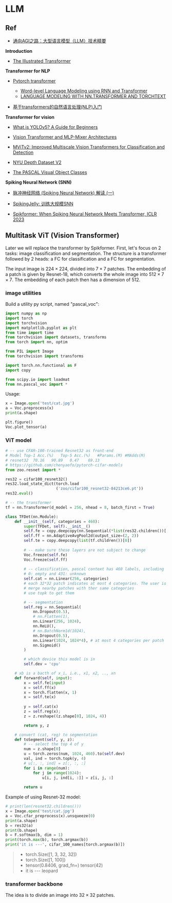 # LLM
## Ref
- [通向AGI之路：大型语言模型（LLM）技术精要](https://zhuanlan.zhihu.com/p/597586623)

**Introduction**
- [The Illustrated Transformer](http://jalammar.github.io/illustrated-transformer/)

**Transformer for NLP**
- [Pytorch transformer](https://pytorch.org/docs/stable/generated/torch.nn.Transformer.html?highlight=nn+transformer#torch.nn.Transformer)
  - [Word-level Language Modeling using RNN and Transformer](https://github.com/pytorch/examples/tree/main/word_language_model)
  - [LANGUAGE MODELING WITH NN.TRANSFORMER AND TORCHTEXT](https://pytorch.org/tutorials/beginner/transformer_tutorial.html)

- [基于transformers的自然语言处理(NLP)入门](https://datawhalechina.github.io/learn-nlp-with-transformers/#/./%E7%AF%87%E7%AB%A02-Transformer%E7%9B%B8%E5%85%B3%E5%8E%9F%E7%90%86/2.2-%E5%9B%BE%E8%A7%A3transformer?id=%e9%99%84%e5%8a%a0%e8%b5%84%e6%96%99)

**Transformer for vision**
- [What is YOLOv5? A Guide for Beginners](https://blog.roboflow.com/yolov5-improvements-and-evaluation/)

- [Vision Transformer and MLP-Mixer Architectures](https://github.com/google-research/vision_transformer)
  
- [MViTv2: Improved Multiscale Vision Transformers for Classification and Detection](https://github.com/facebookresearch/mvit)
  
- [NYU Depth Dataset V2](https://cs.nyu.edu/~silberman/datasets/nyu_depth_v2.html)

- [The PASCAL Visual Object Classes](http://host.robots.ox.ac.uk/pascal/VOC/index.html)

**Spiking Neural Network (SNN)**

- [脉冲神经网络 (Spiking Neural Network) 解读 (一)](https://zhuanlan.zhihu.com/p/416187474)

- [SpikingJelly: 训练大规模SNN](https://spikingjelly.readthedocs.io/zh_CN/latest/activation_based/train_large_scale_snn.html#activation-based-model)

- [Spikformer: When Spiking Neural Network Meets Transformer, ICLR 2023](https://github.com/ZK-Zhou/spikformer/tree/main)

## Multitask ViT (Vision Transformer)
Later we will replace the transformer by Spikformer. First, let's focus on 2 tasks:
image classification and segmentation. The structure is a transformer followed by 2 heads:
a FC for classification and a FC for segmentation.

The input image is $224\times 224$, divided into $7\times 7$ patches. The embedding of a patch
is given by Resnet-18, which converts the whole image into $512\times 7 \times 7$.
The embedding of each patch then has a dimension of 512.

### image utilities
Build a utility py script, named "pascal_voc":

```python
import numpy as np
import torch
import torchvision
import matplotlib.pyplot as plt
from time import time
from torchvision import datasets, transforms
from torch import nn, optim

from PIL import Image
from torchvision import transforms

import torch.nn.functional as F
import copy

from scipy.io import loadmat
from nn.pascal_voc import *
```

Usage:
```python
x = Image.open('test/cat.jpg')
a = Voc.preprocess(x)
print(a.shape)

plt.figure()
Voc.plot_tensor(a)
```

### ViT model
```python
# -- use CFAR-100-trained Resnet32 as front-end
# Model	Top-1 Acc.(%)	Top-5 Acc.(%)	#Params.(M)	#MAdds(M)
# resnet32	70.16	90.89	0.47	69.13
# https://github.com/chenyaofo/pytorch-cifar-models
from zoo.resnet import *

res32 = cifar100_resnet32()
res32.load_state_dict(torch.load
                      ('zoo/cifar100_resnet32-84213ce6.pt'))    
res32.eval()

# -- the transformer
tf = nn.Transformer(d_model = 256, nhead = 8, batch_first = True)

class TFDet(nn.Module):
    def __init__(self, categories = 460):
        super(TFDet, self).__init__()
        self.fe = copy.deepcopy(nn.Sequential(*list(res32.children())[:-2]))
        self.ff = nn.AdaptiveAvgPool2d(output_size=(2, 2))
        self.te = copy.deepcopy(list(tf.children())[0])
        
        # -- make sure these layers are not subject to change
        Voc.freeze(self.fe)
        Voc.freeze(self.ff)
        
        # -- classification, pascal context has 460 labels, including 
        # 0: empty and 431: unknown
        self.cat = nn.Linear(256, categories) 
        # each 32*32 patch indicates at most 4 categories. The user is supposed to
        # merge nearby patches with ther same categories
        # use topk to get them

        # -- segmentation
        self.reg = nn.Sequential(
            nn.Dropout(0.5),
            # nn.Flatten(1),
            nn.Linear(256, 1024),
            nn.ReLU(),
            # nn.BatchNorm1d(1024),
            nn.Dropout(0.5),
            nn.Linear(1024, 1024*4), # at most 4 categories per patch
            nn.Sigmoid()
        )

        # which device this model is in
        self.dev = 'cpu'

    # xb is a bacth of x_i, i.e., x1, x2, .., xn
    def forward(self, input):
        x = self.fe(input)
        x = self.ff(x)
        x = torch.flatten(x, 1)
        x = self.te(x)
        
        y = self.cat(x)
        z = self.reg(x);
        z = z.reshape((z.shape[0], 1024, 4))

        return y, z

    # convert (cat, reg) to segmentation
    def toSegment(self, y, z):
        # -- select the top 4 of y
        num = z.shape[0]
        u = torch.zeros(num, 1024, 460).to(self.dev)
        val, ind = torch.topk(y, 4)
        # u[:, :, ind] = z[:, :, :]
        for i in range(num):
            for j in range(1024):
                u[i, j, ind[i, :]] = z[i, j, :]
        
        return u
```

Example of using Resnet-32 model:
```python
# print(len(resnet32.children()))
x = Image.open('test/cat.jpg')
a = Voc.cfar_preprocess(x).unsqueeze(0)
print(a.shape)
b = res32(a)
print(b.shape)
b = F.softmax(b, dim = 1)
print(torch.max(b), torch.argmax(b))
print('it is ---', cifar_100_names[torch.argmax(b)])
```

> - torch.Size([1, 3, 32, 32])
> - torch.Size([1, 100])
> - tensor(0.8406, grad_fn=<MaxBackward1>) tensor(42)
> - it is --- leopard

### transformer backbone
The idea is to divide an image into $32\times 32$ patches. 
